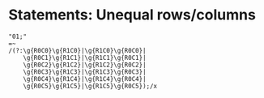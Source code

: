 # Statements: Unequal rows/columns

<!-- %% svg-grid: code -->

~~~~
"01;"
=~
/(?:\g{R0C0}\g{R1C0}|\g{R1C0}\g{R0C0}|
    \g{R0C1}\g{R1C1}|\g{R1C1}\g{R0C1}|
    \g{R0C2}\g{R1C2}|\g{R1C2}\g{R0C2}|
    \g{R0C3}\g{R1C3}|\g{R1C3}\g{R0C3}|
    \g{R0C4}\g{R1C4}|\g{R1C4}\g{R0C4}|
    \g{R0C5}\g{R1C5}|\g{R1C5}\g{R0C5});/x
~~~~

